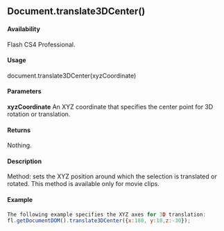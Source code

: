 ## Document.translate3DCenter()

#### Availability

Flash CS4 Professional.

#### Usage

document.translate3DCenter(xyzCoordinate)

#### Parameters

**xyzCoordinate** An XYZ coordinate that specifies the center point for 3D rotation or translation.

#### Returns

Nothing.

#### Description

Method: sets the XYZ position around which the selection is translated or rotated. This method is available only for movie clips.

#### Example

```javascript
The following example specifies the XYZ axes for 3D translation:
fl.getDocumentDOM().translate3DCenter({x:180, y:18,z:-30});

```